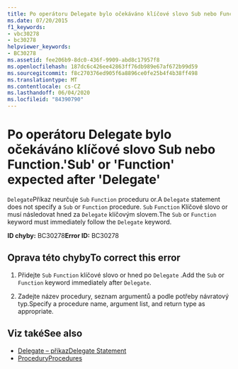 ```yaml
---
title: Po operátoru Delegate bylo očekáváno klíčové slovo Sub nebo Function.
ms.date: 07/20/2015
f1_keywords:
- vbc30278
- bc30278
helpviewer_keywords:
- BC30278
ms.assetid: fee206b9-8dc0-436f-9909-abd8c17957f8
ms.openlocfilehash: 187dc6c426ee42863ff76db989e67af672b99d59
ms.sourcegitcommit: f8c270376ed905f6a8896ce0fe25b4f4b38ff498
ms.translationtype: MT
ms.contentlocale: cs-CZ
ms.lasthandoff: 06/04/2020
ms.locfileid: "84390790"
---
```

# <a name="sub-or-function-expected-after-delegate"></a><span data-ttu-id="d8c96-102">Po operátoru Delegate bylo očekáváno klíčové slovo Sub nebo Function.</span><span class="sxs-lookup"><span data-stu-id="d8c96-102">'Sub' or 'Function' expected after 'Delegate'</span></span>
<span data-ttu-id="d8c96-103">`Delegate`Příkaz neurčuje `Sub` `Function` proceduru or.</span><span class="sxs-lookup"><span data-stu-id="d8c96-103">A `Delegate` statement does not specify a `Sub` or `Function` procedure.</span></span> <span data-ttu-id="d8c96-104">`Sub` `Function` Klíčové slovo or musí následovat hned za `Delegate` klíčovým slovem.</span><span class="sxs-lookup"><span data-stu-id="d8c96-104">The `Sub` or `Function` keyword must immediately follow the `Delegate` keyword.</span></span>  
  
 <span data-ttu-id="d8c96-105">**ID chyby:** BC30278</span><span class="sxs-lookup"><span data-stu-id="d8c96-105">**Error ID:** BC30278</span></span>  
  
## <a name="to-correct-this-error"></a><span data-ttu-id="d8c96-106">Oprava této chyby</span><span class="sxs-lookup"><span data-stu-id="d8c96-106">To correct this error</span></span>  
  
1. <span data-ttu-id="d8c96-107">Přidejte `Sub` `Function` klíčové slovo or hned po `Delegate` .</span><span class="sxs-lookup"><span data-stu-id="d8c96-107">Add the `Sub` or `Function` keyword immediately after `Delegate`.</span></span>  
  
2. <span data-ttu-id="d8c96-108">Zadejte název procedury, seznam argumentů a podle potřeby návratový typ.</span><span class="sxs-lookup"><span data-stu-id="d8c96-108">Specify a procedure name, argument list, and return type as appropriate.</span></span>  
  
## <a name="see-also"></a><span data-ttu-id="d8c96-109">Viz také</span><span class="sxs-lookup"><span data-stu-id="d8c96-109">See also</span></span>

- [<span data-ttu-id="d8c96-110">Delegate – příkaz</span><span class="sxs-lookup"><span data-stu-id="d8c96-110">Delegate Statement</span></span>](../language-reference/statements/delegate-statement.md)
- [<span data-ttu-id="d8c96-111">Procedury</span><span class="sxs-lookup"><span data-stu-id="d8c96-111">Procedures</span></span>](../programming-guide/language-features/procedures/index.md)
